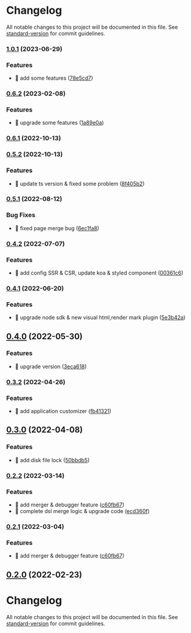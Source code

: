 # Changelog

All notable changes to this project will be documented in this file. See [standard-version](https://github.com/conventional-changelog/standard-version) for commit guidelines.

### [1.0.1](https://github.com/foxpage/foxpage-sdk-js/compare/v0.6.2...v1.0.1) (2023-06-29)


### Features

* 🎸 add some features ([78e5cd7](https://github.com/foxpage/foxpage-sdk-js/commit/78e5cd755fe8b17c0704ceea40da24b619ac6178))

### [0.6.2](https://github.com/foxpage/foxpage-sdk-js/compare/v0.6.1...v0.6.2) (2023-02-08)


### Features

* 🎸 upgrade some features ([1a89e0a](https://github.com/foxpage/foxpage-sdk-js/commit/1a89e0a7de93b0b7f688ad05f4f3b473e69d80ca))

### [0.6.1](https://github.com/foxpage/foxpage-sdk-js/compare/v0.5.2...v0.6.1) (2022-10-13)

### [0.5.2](https://github.com/foxpage/foxpage-sdk-js/compare/v0.5.1...v0.5.2) (2022-10-13)


### Features

* 🎸 update ts version & fixed some problem ([8f405b2](https://github.com/foxpage/foxpage-sdk-js/commit/8f405b2236276d5a347ef4ee11447045d3559c3d))

### [0.5.1](https://github.com/foxpage/foxpage-sdk-js/compare/v0.4.2...v0.5.1) (2022-08-12)


### Bug Fixes

* 🐛 fixed page merge bug ([6ec1fa8](https://github.com/foxpage/foxpage-sdk-js/commit/6ec1fa8fabb62503007c98de16fd599e814ca718))

### [0.4.2](https://github.com/foxpage/foxpage-sdk-js/compare/v0.4.1...v0.4.2) (2022-07-07)


### Features

* 🎸 add config SSR & CSR, update koa & styled component ([00361c6](https://github.com/foxpage/foxpage-sdk-js/commit/00361c69a681a16524e685720c3a8b9ab45e06a3))

### [0.4.1](https://github.com/foxpage/foxpage-sdk-js/compare/v0.4.0...v0.4.1) (2022-06-20)


### Features

* 🎸 upgrade node sdk & new visual html,render mark plugin ([5e3b42a](https://github.com/foxpage/foxpage-sdk-js/commit/5e3b42a09a6cb9168053d4bdfda98ababe689d8f))

## [0.4.0](https://github.com/foxpage/foxpage-sdk-js/compare/v0.3.2...v0.4.0) (2022-05-30)


### Features

* 🎸 upgrade version ([3eca618](https://github.com/foxpage/foxpage-sdk-js/commit/3eca61824603caaf4c967f671d0da4ecaace8a82))

### [0.3.2](https://github.com/foxpage/foxpage-sdk-js/compare/v0.3.0...v0.3.2) (2022-04-26)

### Features

- 🎸 add application customizer ([fb41321](https://github.com/foxpage/foxpage-sdk-js/commit/fb41321291e9d1b0f21dc48cd6bf6f583016e95f))

## [0.3.0](https://github.com/foxpage/foxpage-sdk-js/compare/v0.2.2...v0.3.0) (2022-04-08)

### Features

- 🎸 add disk file lock ([50bbdb5](https://github.com/foxpage/foxpage-sdk-js/commit/50bbdb5726602c9b84291f1e84847c84fba706df))

### [0.2.2](https://github.com/foxpage/foxpage-sdk-js/compare/v0.2.0...v0.2.2) (2022-03-14)

### Features

- 🎸 add merger & debugger feature ([c60fb67](https://github.com/foxpage/foxpage-sdk-js/commit/c60fb67060d57d09bb62076b6c63e72e94e4c7ac))
- 🎸 complete dsl merge logic & upgrade code ([ecd360f](https://github.com/foxpage/foxpage-sdk-js/commit/ecd360f7b6564b5549f6f9e6e43c335b867c43b7))

### [0.2.1](https://github.com/foxpage/foxpage-sdk-js/compare/v0.2.0...v0.2.1) (2022-03-04)

### Features

- 🎸 add merger & debugger feature ([c60fb67](https://github.com/foxpage/foxpage-sdk-js/commit/c60fb67060d57d09bb62076b6c63e72e94e4c7ac))

## [0.2.0](https://github.com/foxpage/foxpage-sdk-js/compare/v0.5.0...v0.2.0) (2022-02-23)

# Changelog

All notable changes to this project will be documented in this file. See [standard-version](https://github.com/conventional-changelog/standard-version) for commit guidelines.
